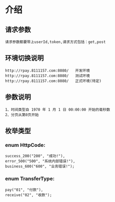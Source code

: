# 介绍
    
## 请求参数
	请求参数都要带上userId,token,请求方式包括：get,post
	
## 环境切换说明
	http://rpay.8111157.com:8080/	开发环境
	http://rpay.8111157.com:8080/	测试环境
	http://rpay.8111157.com:8080/	正式环境(待定)
	
## 参数说明
	1、时间类型自 1970 年 1 月 1 日 00:00:00 开始的毫秒数
	2、分页从第0页开始
	
## 枚举类型
### enum HttpCode:
	success_200("200", "成功!"), 
	error_500("500", "系统内部错误!"),
	business_600("600", "业务错误!");
	
### enum TransferType:
	pay("01", "付款"), 
	receive("02", "收款");
